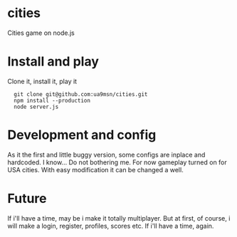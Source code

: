 cities
======

Cities game on node.js 

Install and play
=====

Clone it, install it, play it 
```
  git clone git@github.com:ua9msn/cities.git
  npm install --production
  node server.js
```

Development and config
======

As it the first and little buggy version, some configs are inplace and hardcoded. I know... Do not bothering me.
For now gameplay turned on for USA cities. With easy modification it can be changed a well.
 
Future
=====

If i'll have a time, may be i make it totally multiplayer. But at first, of course, 
i will make a login, register, profiles, scores etc. If i'll have a time, again.
